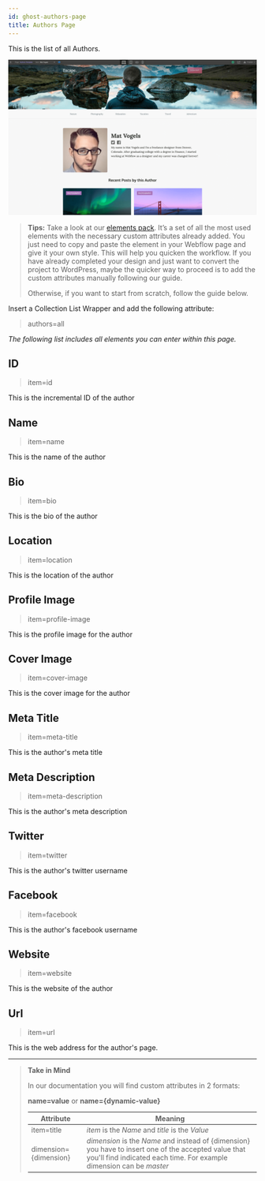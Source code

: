 ```yaml
---
id: ghost-authors-page
title: Authors Page
---
```


This is the list of all Authors.

![](assets/ghost-authors.png)


> **Tips:**
> Take a look at our [elements pack](https://webflow.com/website/webflow-to-wordpress-elements-pack). It’s a set of all the most used elements with the necessary custom attributes already added. You just need to copy and paste the element in your Webflow page and give it your own style. This will help you quicken the workflow. If you have already completed your design and just want to convert the project to WordPress, maybe the quicker way to proceed is to add the custom attributes manually following our guide.
>
> Otherwise, if you want to start from scratch, follow the guide below.

Insert a Collection List Wrapper and add the following attribute:

> authors=all

*The following list includes all elements you can enter within this page.*

## ID
> item=id

This is the incremental ID of the author

## Name
> item=name

This is the name of the author

## Bio
> item=bio

This is the bio of the author

## Location
> item=location 

This is the location of the author

## Profile Image
> item=profile-image

This is the profile image for the author

## Cover Image
> item=cover-image

This is the cover image for the author

## Meta Title
> item=meta-title

This is the author's meta title

## Meta Description
> item=meta-description

This is the author's meta description

## Twitter
> item=twitter

This is the author's twitter username

## Facebook
> item=facebook

This is the author's facebook username

## Website
> item=website

This is the website of the author

## Url
> item=url

This is the web address for the author's page. 


---------
> **Take in Mind**
>
> In our documentation you will find custom attributes in 2 formats:
>
> **name=value** or **name={dynamic-value}**
>
>
> **Attribute**             | **Meaning** | 
> -------------             | --------------- |
> | item=title              | *item* is the *Name* and *title* is the *Value* |
> | dimension={dimension}   | *dimension* is the *Name* and instead of {dimension} you have to insert one of the accepted value that you'll find indicated each time. For example dimension can be *master*|